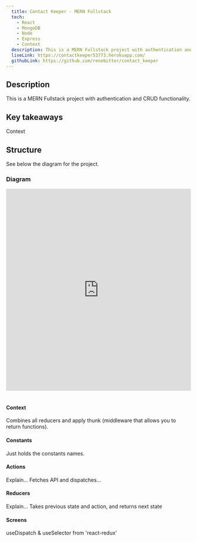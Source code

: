 ```yaml
---
  title: Contact Keeper - MERN Fullstack
  tech:
    - React
    - MongoDB
    - Node
    - Express
    - Context
  description: This is a MERN Fullstack project with authentication and CRUD functionality.
  liveLink: https://contactkeeper53773.herokuapp.com/
  githubLink: https://github.com/renebitter/contact_keeper
---
```


## Description

This is a MERN Fullstack project with authentication and CRUD functionality.

## Key takeaways

Context

## Structure

See below the diagram for the project.

### Diagram

<iframe style="border:none" width="100%" height="550" src="https://whimsical.com/embed/1ABxrptfzwLarfi5YJKX2"></iframe>
<br />
<br />

#### Context

Combines all reducers and apply thunk (middleware that allows
you to return functions).

#### Constants

Just holds the constants names.

#### Actions

Explain... Fetches API and dispatches...

#### Reducers

Explain... Takes previous state and action, and returns next
state

#### Screens

useDispatch & useSelector from &apos;react-redux&apos;
